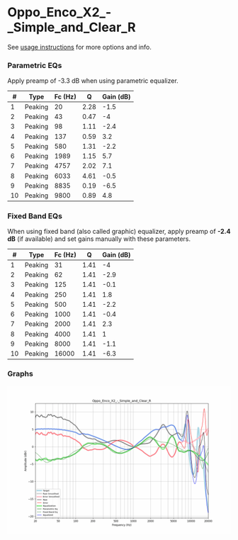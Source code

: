 # Oppo_Enco_X2_-_Simple_and_Clear_R
See [usage instructions](https://github.com/jaakkopasanen/AutoEq#usage) for more options and info.

### Parametric EQs
Apply preamp of -3.3 dB when using parametric equalizer.

|   # | Type    |   Fc (Hz) |    Q |   Gain (dB) |
|-----|---------|-----------|------|-------------|
|   1 | Peaking |        20 | 2.28 |        -1.5 |
|   2 | Peaking |        43 | 0.47 |        -4   |
|   3 | Peaking |        98 | 1.11 |        -2.4 |
|   4 | Peaking |       137 | 0.59 |         3.2 |
|   5 | Peaking |       580 | 1.31 |        -2.2 |
|   6 | Peaking |      1989 | 1.15 |         5.7 |
|   7 | Peaking |      4757 | 2.02 |         7.1 |
|   8 | Peaking |      6033 | 4.61 |        -0.5 |
|   9 | Peaking |      8835 | 0.19 |        -6.5 |
|  10 | Peaking |      9800 | 0.89 |         4.8 |

### Fixed Band EQs
When using fixed band (also called graphic) equalizer, apply preamp of **-2.4 dB** (if available) and set gains manually with these parameters.

|   # | Type    |   Fc (Hz) |    Q |   Gain (dB) |
|-----|---------|-----------|------|-------------|
|   1 | Peaking |        31 | 1.41 |        -4   |
|   2 | Peaking |        62 | 1.41 |        -2.9 |
|   3 | Peaking |       125 | 1.41 |        -0.1 |
|   4 | Peaking |       250 | 1.41 |         1.8 |
|   5 | Peaking |       500 | 1.41 |        -2.2 |
|   6 | Peaking |      1000 | 1.41 |        -0.4 |
|   7 | Peaking |      2000 | 1.41 |         2.3 |
|   8 | Peaking |      4000 | 1.41 |         1   |
|   9 | Peaking |      8000 | 1.41 |        -1.1 |
|  10 | Peaking |     16000 | 1.41 |        -6.3 |

### Graphs
![](./Oppo_Enco_X2_-_Simple_and_Clear_R.png)
